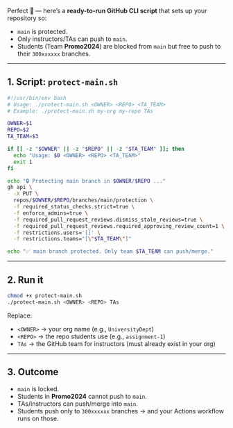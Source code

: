 Perfect 🚀 — here’s a **ready-to-run GitHub CLI script** that sets up your repository so:

* `main` is protected.
* Only instructors/TAs can push to `main`.
* Students (Team **Promo2024**) are blocked from `main` but free to push to their `300xxxxxx` branches.

---

## 1. Script: `protect-main.sh`

```bash
#!/usr/bin/env bash
# Usage: ./protect-main.sh <OWNER> <REPO> <TA_TEAM>
# Example: ./protect-main.sh my-org my-repo TAs

OWNER=$1
REPO=$2
TA_TEAM=$3

if [[ -z "$OWNER" || -z "$REPO" || -z "$TA_TEAM" ]]; then
  echo "Usage: $0 <OWNER> <REPO> <TA_TEAM>"
  exit 1
fi

echo "🔒 Protecting main branch in $OWNER/$REPO ..."
gh api \
  -X PUT \
  repos/$OWNER/$REPO/branches/main/protection \
  -f required_status_checks.strict=true \
  -f enforce_admins=true \
  -f required_pull_request_reviews.dismiss_stale_reviews=true \
  -f required_pull_request_reviews.required_approving_review_count=1 \
  -f restrictions.users='[]' \
  -f restrictions.teams="[\"$TA_TEAM\"]"

echo "✅ main branch protected. Only team $TA_TEAM can push/merge."
```

---

## 2. Run it

```bash
chmod +x protect-main.sh
./protect-main.sh <OWNER> <REPO> TAs
```

Replace:

* `<OWNER>` → your org name (e.g., `UniversityDept`)
* `<REPO>` → the repo students use (e.g., `assignment-1`)
* `TAs` → the GitHub team for instructors (must already exist in your org)

---

## 3. Outcome

* `main` is locked.
* Students in **Promo2024** cannot push to `main`.
* TAs/instructors can push/merge into `main`.
* Students push only to `300xxxxxx` branches → and your Actions workflow runs on those.


